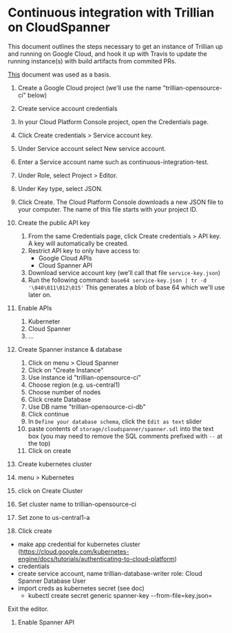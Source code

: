 Continuous integration with Trillian on CloudSpanner
====================================================

This document outlines the steps necessary to get an instance of Trillian up
and running on Google Cloud, and hook it up with Travis to update the running
instance(s) with build artifacts from commited PRs.

[This](https://cloud.google.com/solutions/continuous-delivery-with-travis-ci)
document was used as a basis.

 1. Create a Google Cloud project (we'll use the name "trillian-opensource-ci" below)
 2. Create service account credentials
   1. In your Cloud Platform Console project, open the Credentials page.
   2. Click Create credentials > Service account key.
   3. Under Service account select New service account.
   4. Enter a Service account name such as continuous-integration-test.
   5. Under Role, select Project > Editor.
   6. Under Key type, select JSON.
   7. Click Create. The Cloud Platform Console downloads a new JSON file to your computer. The name of this file starts with your project ID.

3. Create the public API key
   1. From the same Credentials page, click Create credentials > API key.
      A key will automatically be created.
   2. Restrict API key to only have access to:
      * Google Cloud APIs
      * Cloud Spanner API
   3. Download service account key (we'll call that file `service-key.json`)
   4. Run the following command:
         `base64 service-key.json | tr -d '\040\011\012\015'`
      This generates a blob of base 64 which we'll use later on.
4. Enable APIs
   1. Kuberneter
   2. Cloud Spanner
   3. ...
5. Create Spanner instance & database
   1. Click on menu > Cloud Spanner
   2. Click on "Create Instance"
   3. Use instance id "trillian-opensource-ci"
   4. Choose region (e.g. us-central1)
   5. Choose number of nodes
   6. Click create Database
     1. Use DB name "trillian-opensource-ci-db"
     2. Click continue
     4. In `Define your database schema`, click the `Edit as text` slider
     3. paste contents of `storage/cloudspanner/spanner.sdl` into the text box (you may need to remove the SQL comments prefixed with `--` at the top)
     4. Click on create

 6. Create kubernetes cluster
   1. menu > Kubernetes
   2. click on Create Cluster
   3. Set cluster name to trillian-opensource-ci
   4. Set zone to us-central1-a
   5. Click create

 - make app credential for kubernetes cluster (https://cloud.google.com/kubernetes-engine/docs/tutorials/authenticating-to-cloud-platform)
  - credentials
  - create service account, name trillian-database-writer role: Cloud Spanner Database User
  - import creds as kubernetes secret (see doc)
     - kubectl create secret generic spanner-key --from-file=key.json=<path to creds file>
  





Exit the editor.
 1. Enable Spanner API


